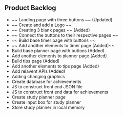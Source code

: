 ## Product Backlog
- ~~ Landing page with three buttons ~~ (Updated)
- ~~ Create and add a Logo ~~
- ~~ Creating 3 blank pages ~~ (Added)
- ~~ Connect the buttons to their respective pages ~~
- ~~ Build base timer page with buttons ~~
- ~~ Add another elements to timer page (Added)~~
- Build base planner page with buttons (Added) 
- Add another elements to planner page (Added)
- Build tips page (Added)
- Add another elements to tips page (Added)
- Add relavent APIs (Added) 
- Adding changing graphics 
- Create database for achievements
- JS to construct front end JSON file
- JS to construct front end data for achievements
- Create study planner page
- Create input box for study planner 
- Store study planner in local memory 